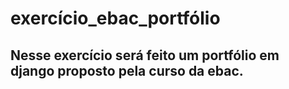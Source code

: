 # exercício_ebac_portfólio
## Nesse exercício será feito um portfólio em django proposto pela curso da ebac.
